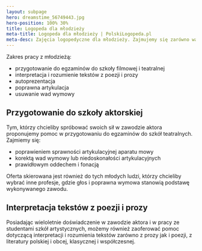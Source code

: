 ```yaml
---
layout: subpage
hero: dreamstime_56749443.jpg
hero-position: 100% 30%
title: Logopeda dla młodzieży
meta-title: Logopeda dla młodzieży | PolskiLogopeda.pl
meta-desc: Zajęcia logopedyczne dla młodzieży. Zajmujemy się zarówno wadami wymowy np. seplenieniem, jak i pracą nad poprawną polszczyzną, czy rozumieniem poezji i prozy.
---
```


Zakres pracy z młodzieżą:

- przygotowanie do egzaminów do szkoły filmowej i teatralnej
- interpretacja i rozumienie tekstów z poezji i prozy
- autoprezentacja
- poprawna artykulacja
- usuwanie wad wymowy 

## Przygotowanie do szkoły aktorskiej

Tym, którzy chcieliby spróbować swoich sił w zawodzie aktora proponujemy pomoc w przygotowaniu 
do egzaminów do szkół teatralnych. Zajmiemy się:

- poprawieniem sprawności artykulacyjnej aparatu mowy
- korektą wad wymowy lub niedoskonałości artykulacyjnych
- prawidłowym oddechem i fonacją

Oferta skierowana jest również do tych młodych ludzi, którzy chcieliby wybrać inne profesje, gdzie 
głos i poprawna wymowa stanowią podstawę wykonywanego zawodu.
 
## Interpretacja tekstów z poezji i prozy

Posiadając wieloletnie doświadczenie w zawodzie aktora i w pracy ze studentami szkół artystycznych, 
możemy również zaoferować pomoc dotyczącą interpretacji i rozumienia tekstów zarówno z prozy jak i poezji, 
z literatury polskiej i obcej, klasycznej i współczesnej.
 




